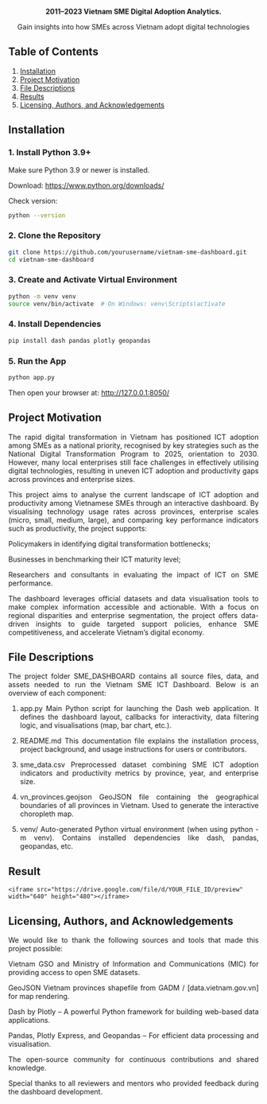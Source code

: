 

<p align="center">
  <strong>2011–2023 Vietnam SME Digital Adoption Analytics.</strong>
</p>

<p align="center">
  Gain insights into how SMEs across Vietnam adopt digital technologies
</p>


## Table of Contents

1. [Installation](#installation)
2. [Project Motivation](#project-motivation)
3. [File Descriptions](#file-descriptions)
4. [Results](#results)
5. [Licensing, Authors, and Acknowledgements](#licensing-authors-and-acknowledgements)

## Installation 

### 1. Install Python 3.9+

Make sure Python 3.9 or newer is installed.

Download: https://www.python.org/downloads/

Check version:

```bash
python --version
```
### 2. Clone the Repository
```bash
git clone https://github.com/yourusername/vietnam-sme-dashboard.git
cd vietnam-sme-dashboard
```

### 3. Create and Activate Virtual Environment
```bash
python -m venv venv
source venv/bin/activate  # On Windows: venv\Scripts\activate
```

### 4. Install Dependencies
```bash
pip install dash pandas plotly geopandas
```
### 5. Run the App
```bash
python app.py
```
Then open your browser at:
http://127.0.0.1:8050/

## Project Motivation
<div align="justify">
The rapid digital transformation in Vietnam has positioned ICT adoption among SMEs as a national priority, recognised by key strategies such as the National Digital Transformation Program to 2025, orientation to 2030. However, many local enterprises still face challenges in effectively utilising digital technologies, resulting in uneven ICT adoption and productivity gaps across provinces and enterprise sizes.

This project aims to analyse the current landscape of ICT adoption and productivity among Vietnamese SMEs through an interactive dashboard. By visualising technology usage rates across provinces, enterprise scales (micro, small, medium, large), and comparing key performance indicators such as productivity, the project supports:

Policymakers in identifying digital transformation bottlenecks;

Businesses in benchmarking their ICT maturity level;

Researchers and consultants in evaluating the impact of ICT on SME performance.

The dashboard leverages official datasets and data visualisation tools to make complex information accessible and actionable. With a focus on regional disparities and enterprise segmentation, the project offers data-driven insights to guide targeted support policies, enhance SME competitiveness, and accelerate Vietnam’s digital economy.
</div>

## File Descriptions
<div align="justify">
The project folder SME_DASHBOARD contains all source files, data, and assets needed to run the Vietnam SME ICT Dashboard. Below is an overview of each component:

1. app.py
Main Python script for launching the Dash web application. It defines the dashboard layout, callbacks for interactivity, data filtering logic, and visualisations (map, bar chart, etc.).

2. README.md
This documentation file explains the installation process, project background, and usage instructions for users or contributors.

2. sme_data.csv
Preprocessed dataset combining SME ICT adoption indicators and productivity metrics by province, year, and enterprise size.

4. vn_provinces.geojson
GeoJSON file containing the geographical boundaries of all provinces in Vietnam. Used to generate the interactive choropleth map.

5. venv/
Auto-generated Python virtual environment (when using python -m venv). Contains installed dependencies like dash, pandas, geopandas, etc.
</div>

## Result
```
<iframe src="https://drive.google.com/file/d/YOUR_FILE_ID/preview" width="640" height="480"></iframe>
```

## Licensing, Authors, and Acknowledgements
<div align="justify">
We would like to thank the following sources and tools that made this project possible:

Vietnam GSO and Ministry of Information and Communications (MIC) for providing access to open SME datasets.

GeoJSON Vietnam provinces shapefile from GADM / [data.vietnam.gov.vn] for map rendering.

Dash by Plotly – A powerful Python framework for building web-based data applications.

Pandas, Plotly Express, and Geopandas – For efficient data processing and visualisation.

The open-source community for continuous contributions and shared knowledge.

Special thanks to all reviewers and mentors who provided feedback during the dashboard development.

</div>


